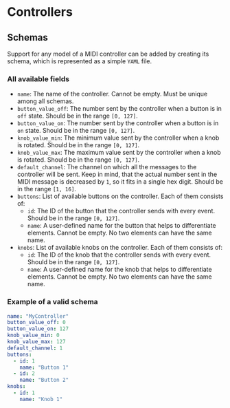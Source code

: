 # Controllers

## Schemas

Support for any model of a MIDI controller can be added by creating its schema, which is represented as a simple `YAML` file.

### All available fields

- `name`: The name of the controller. Cannot be empty. Must be unique among all schemas.
- `button_value_off`: The number sent by the controller when a button is in `off` state. Should be in the range `[0, 127]`.
- `button_value_on`: The number sent by the controller when a button is in `on` state. Should be in the range `[0, 127]`.
- `knob_value_min`: The minimum value sent by the controller when a knob is rotated. Should be in the range `[0, 127]`.
- `knob_value_max`: The maximum value sent by the controller when a knob is rotated. Should be in the range `[0, 127]`.
- `default_channel`: The channel on which all the messages to the controller will be sent. Keep in mind, that the actual number sent in
  the MIDI message is decreased by `1`, so it fits in a single hex digit. Should be in the range `[1, 16]`.
- `buttons`: List of available buttons on the controller. Each of them consists of:
  - `id`: The ID of the button that the controller sends with every event. Should be in the range `[0, 127]`.
  - `name`: A user-defined name for the button that helps to differentiate elements. Cannot be empty. No two elements can have the same name.
- `knobs`: List of available knobs on the controller.  Each of them consists of:
  - `id`: The ID of the knob that the controller sends with every event. Should be in the range `[0, 127]`.
  - `name`: A user-defined name for the knob that helps to differentiate elements. Cannot be empty. No two elements can have the same name.

### Example of a valid schema
```yaml
name: "MyController"
button_value_off: 0
button_value_on: 127
knob_value_min: 0
knob_value_max: 127
default_channel: 1
buttons:
  - id: 1
    name: "Button 1"
  - id: 2
    name: "Button 2"
knobs:
  - id: 1
    name: "Knob 1"
```

